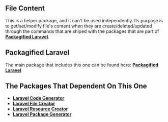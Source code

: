 ## File Content

This is a helper package, and it can't be used independently. Its purpose is to get/set/modify file's content when they are create/deleted/updated through the commands that are shiped with the packages that are part of **[Packagified Laravel](https://github.com/bulentAkgul/packagified-laravel)**.

## Packagified Laravel

The main package that includes this one can be found here: **[Packagified Laravel](https://github.com/bulentAkgul/packagified-laravel)**

## The Packages That Dependent On This One
+ **[Laravel Code Generator](https://github.com/bulentAkgul/laravel-code-generator)**
+ **[Laravel File Creator](https://github.com/bulentAkgul/laravel-file-creator)**
+ **[Laravel Resource Creator](https://github.com/bulentAkgul/laravel-resource-creator)**
+ **[Laravel Package Generator](https://github.com/bulentAkgul/laravel-package-generator)**